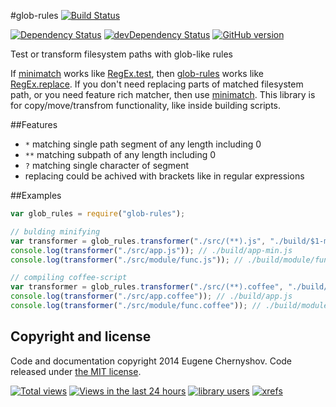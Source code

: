 #glob-rules [![Build Status](https://drone.io/github.com/Evgenus/glob-rules/status.png)](https://drone.io/github.com/Evgenus/glob-rules/latest)

[![Dependency Status](https://david-dm.org/Evgenus/glob-rules.svg)](https://david-dm.org/Evgenus/glob-rules)
[![devDependency Status](https://david-dm.org/Evgenus/glob-rules/dev-status.svg)](https://david-dm.org/Evgenus/glob-rules#info=devDependencies)
[![GitHub version](https://badge.fury.io/gh/Evgenus%2Fglob-rules.svg)](http://badge.fury.io/gh/Evgenus%2Fglob-rules)


Test or transform filesystem paths with glob-like rules

If [minimatch] works like [RegEx.test], then [glob-rules] works like [RegEx.replace]. If you don't need replacing parts of matched filesystem path, or you need feature rich matcher, then use [minimatch]. This library is for copy/move/transfrom functionality, like inside building scripts. 

##Features

* `*` matching single path segment of any length including 0
* `**` matching subpath of any length including 0
* `?` matching single character of segment
* replacing could be achived with brackets like in regular expressions

##Examples

```javascript
var glob_rules = require("glob-rules");

// bulding minifying
var transformer = glob_rules.transformer("./src/(**).js", "./build/$1-min.js");
console.log(transformer("./src/app.js")); // ./build/app-min.js
console.log(transformer("./src/module/func.js")); // ./build/module/func-min.js

// compiling coffee-script
var transformer = glob_rules.transformer("./src/(**).coffee", "./build/$1.js");
console.log(transformer("./src/app.coffee")); // ./build/app.js
console.log(transformer("./src/module/func.coffee")); // ./build/module/func.js
```

## Copyright and license

Code and documentation copyright 2014 Eugene Chernyshov. Code released under [the MIT license](LICENSE).

[![Total views](https://sourcegraph.com/api/repos/github.com/Evgenus/glob-rules/counters/views.png)](https://sourcegraph.com/github.com/Evgenus/glob-rules)
[![Views in the last 24 hours](https://sourcegraph.com/api/repos/github.com/Evgenus/glob-rules/counters/views-24h.png)](https://sourcegraph.com/github.com/Evgenus/glob-rules)
[![library users](https://sourcegraph.com/api/repos/github.com/Evgenus/glob-rules/badges/library-users.png)](https://sourcegraph.com/github.com/Evgenus/glob-rules)
[![xrefs](https://sourcegraph.com/api/repos/github.com/Evgenus/glob-rules/badges/xrefs.png)](https://sourcegraph.com/github.com/Evgenus/glob-rules)

[minimatch]: http://github.com/isaacs/minimatch
[RegEx.test]: https://developer.mozilla.org/en-US/docs/Web/JavaScript/Reference/Global_Objects/RegExp/test
[glob-rules]: http://github.com/Evgenus/glob-rules
[RegEx.replace]: https://developer.mozilla.org/en-US/docs/Web/JavaScript/Reference/Global_Objects/String/replace
